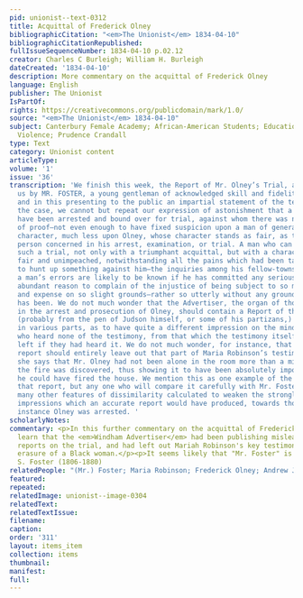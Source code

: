 ```yaml
---
pid: unionist--text-0312
title: Acquittal of Frederick Olney
bibliographicCitation: "<em>The Unionist</em> 1834-04-10"
bibliographicCitationRepublished: 
fullIssueSequenceNumber: 1834-04-10 p.02.12
creator: Charles C Burleigh; William H. Burleigh
dateCreated: '1834-04-10'
description: More commentary on the acquittal of Frederick Olney
language: English
publisher: The Unionist
IsPartOf: 
rights: https://creativecommons.org/publicdomain/mark/1.0/
source: "<em>The Unionist</em> 1834-04-10"
subject: Canterbury Female Academy; African-American Students; Education; Race; Vigilante
  Violence; Prudence Crandall
type: Text
category: Unionist content
articleType: 
volume: '1'
issue: '36'
transcription: 'We finish this week, the Report of Mr. Olney’s Trial, as furnished
  us by MR. FOSTER, a young gentleman of acknowledged skill and fidelity as a reporter;
  and in this presenting to the public an impartial statement of the testimony in
  the case, we cannot but repeat our expression of astonishment that a man should
  have been arrested and bound over for trial, against whom there was not a shadow
  of proof—not even enough to have fixed suspicion upon a man of generally suspicious
  character, much less upon Olney, whose character stands as fair, as that of any
  person concerned in his arrest, examination, or trial. A man who can come out from
  such a trial, not only with a triumphant acquittal, but with a character so perfectly
  fair and unimpeached, notwithstanding all the pains which had been taken beforehand
  to hunt up something against him—the inquiries among his fellow-townsmen, where
  a man’s errors are likely to be known if he has committed any serious ones—has certainly
  abundant reason to complain of the injustice of being subject to so much trouble
  and expense on so slight grounds—rather so utterly without any grounds, as Mr. Olney
  has been. We do not much wonder that the Advertiser, the organ of those concerned
  in the arrest and prosecution of Olney, should contain a Report of the evidence,
  (probably from the pen of Judson himself, or some of his partizans,) so discolored
  in various parts, as to have quite a different impression on the mind of readers
  who heard none of the testimony, from that which the testimony itself would have
  left if they had heard it. We do not much wonder, for instance, that the Advertiser’s
  report should entirely leave out that part of Maria Robinson’s testimony in which
  she says that Mr. Olney had not been alone in the room more than a minute before
  the fire was discovered, thus showing it to have been absolutely impossible that
  he could have fired the house. We mention this as one example of the accuracy of
  that report, but any one who will compare it carefully with Mr. Foster’s, will find
  many other features of dissimilarity calculated to weaken the strongly unfavorable
  impressions which an accurate report would have produced, towards those at whose
  instance Olney was arrested. '
scholarlyNotes: 
commentary: <p>In this further commentary on the acquittal of Frederick Olney, we
  learn that the <em>Windham Advertiser</em> had been publishing misleading partial
  reports on the trial, and had left out Mariah Robinson's key testimony - another
  erasure of a Black woman.</p><p>It seems likely that "Mr. Foster" is La Fayette
  S. Foster (1806-1880)
relatedPeople: "(Mr.) Foster; Maria Robinson; Frederick Olney; Andrew Judson"
featured: 
repeated: 
relatedImage: unionist--image-0304
relatedText: 
relatedTextIssue: 
filename: 
caption: 
order: '311'
layout: items_item
collection: items
thumbnail: 
manifest: 
full: 
---
```

